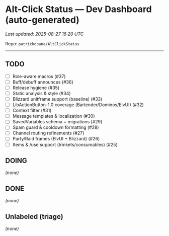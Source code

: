 # Alt-Click Status — Dev Dashboard (auto-generated)

_Last updated: 2025-08-27 16:20 UTC_

Repo: `patrickdoane/AltClickStatus`

---

## TODO
- [ ] Role-aware macros (#37)
- [ ] Buff/debuff announces (#36)
- [ ] Release hygiene (#35)
- [ ] Static analysis & style (#34)
- [ ] Blizzard unitframe support (baseline) (#33)
- [ ] LibActionButton-1.0 coverage (Bartender/Dominos/ElvUI) (#32)
- [ ] Context filter (#31)
- [ ] Message templates & localization (#30)
- [ ] SavedVariables schema + migrations (#29)
- [ ] Spam guard & cooldown formatting (#28)
- [ ] Channel routing refinements (#27)
- [ ] Party/Raid frames (ElvUI + Blizzard) (#26)
- [ ] Items & /use support (trinkets/consumables) (#25)

## DOING
_(none)_

## DONE
_(none)_

## Unlabeled (triage)
_(none)_
